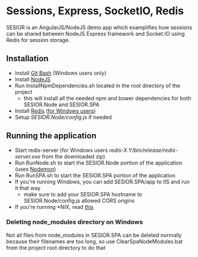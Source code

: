 Sessions, Express, SocketIO, Redis
======================

SESIOR is an AngularJS/NodeJS demo app which examplifies how sessions can be shared between NodeJS Express framework and Socket.IO using Redis for session storage.

## Installation
 * Install [Git Bash](http://msysgit.github.io/) (Windows users only)
 * Install [NodeJS](http://nodejs.org/)
 * Run InstallNpmDependencies.sh located in the root directory of the project
   * this will install all the needed npm and bower dependencies for both SESIOR.Node and SESIOR.SPA
 * Install [Redis](http://redis.io/) ([for Windows users](https://github.com/MSOpenTech/redis/tree/2.8/bin/release))
 * Setup *SESIOR.Node/config.js* if needed
   
## Running the application   
 * Start redis-server (for Windows users *redis-X.Y/bin/release/redis-server.exe* from the downloaded zip)
 * Run RunNode.sh to start the SESIOR.Node portion of the application (uses [Nodemon](https://github.com/remy/nodemon))
 * Run RunSPA.sh to start the SESIOR.SPA portion of the application  
 * If you're running Windows, you can add SESIOR.SPA/app to IIS and run it that way
   * make sure to add your SESIOR.SPA hostname to SESIOR.Node/config.js allowed CORS origins
 * If you're running *NIX, read [this](http://stackoverflow.com/questions/17451834/angularjs-node-js-expressjs-application-integration-issue)

### Deleting node_modules directory on Windows
Not all files from node_modules in SESIOR.SPA can be deleted normally because their filenames are too long, so use ClearSpaNodeModules.bat from the project root directory to do that